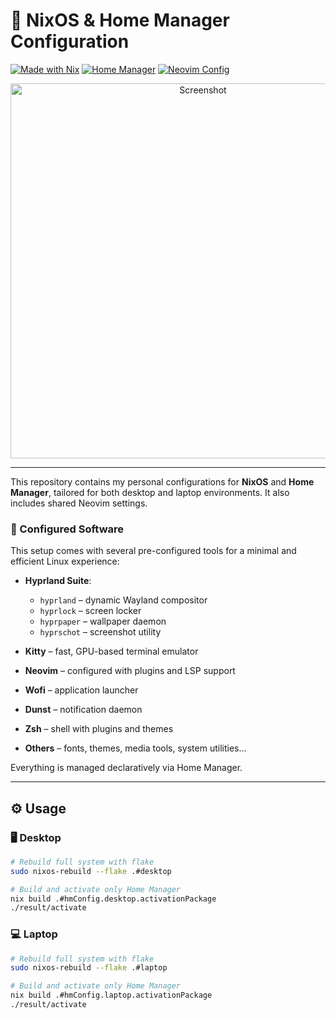 # 🐧 NixOS & Home Manager Configuration
[![Made with Nix](https://img.shields.io/badge/Made%20with-Nix-5277C3?logo=nixos&logoColor=white)](https://nixos.org)
[![Home Manager](https://img.shields.io/badge/Managed%20by-Home%20Manager-5E81AC?logo=linux&logoColor=white)](https://nix-community.github.io/home-manager/)
[![Neovim Config](https://img.shields.io/badge/Editor-Neovim-57A143?logo=neovim&logoColor=white)](https://neovim.io)

<p align="center">
  <img src=".github/img/screenshot.png" alt="Screenshot" width="600"/>
</p>

---
This repository contains my personal configurations for **NixOS** and **Home Manager**, tailored for both desktop and laptop environments. It also includes shared Neovim settings.

### 🧩 Configured Software

This setup comes with several pre-configured tools for a minimal and efficient Linux experience:

* **Hyprland Suite**:

  * `hyprland` – dynamic Wayland compositor
  * `hyprlock` – screen locker
  * `hyprpaper` – wallpaper daemon
  * `hyprschot` – screenshot utility
* **Kitty** – fast, GPU-based terminal emulator
* **Neovim** – configured with plugins and LSP support
* **Wofi** – application launcher
* **Dunst** – notification daemon
* **Zsh** – shell with plugins and themes
* **Others** – fonts, themes, media tools, system utilities...

Everything is managed declaratively via Home Manager.

---
## ⚙️ Usage

### 🖥️ Desktop

```bash
# Rebuild full system with flake
sudo nixos-rebuild --flake .#desktop

# Build and activate only Home Manager
nix build .#hmConfig.desktop.activationPackage
./result/activate
````

### 💻 Laptop

```bash
# Rebuild full system with flake
sudo nixos-rebuild --flake .#laptop

# Build and activate only Home Manager
nix build .#hmConfig.laptop.activationPackage
./result/activate
```



